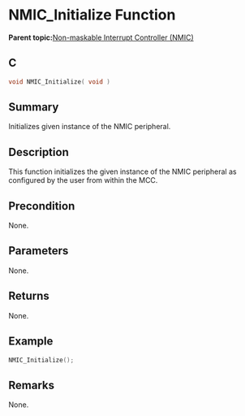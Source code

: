 # NMIC\_Initialize Function

**Parent topic:**[Non-maskable Interrupt Controller \(NMIC\)](GUID-FFDBEA51-E671-4664-A1C3-0E0A899FDF2D.md)

## C

```c
void NMIC_Initialize( void )
```

## Summary

Initializes given instance of the NMIC peripheral.

## Description

This function initializes the given instance of the NMIC peripheral as configured by the user from within the MCC.

## Precondition

None.

## Parameters

None.

## Returns

None.

## Example

```c
NMIC_Initialize();
```

## Remarks

None.

